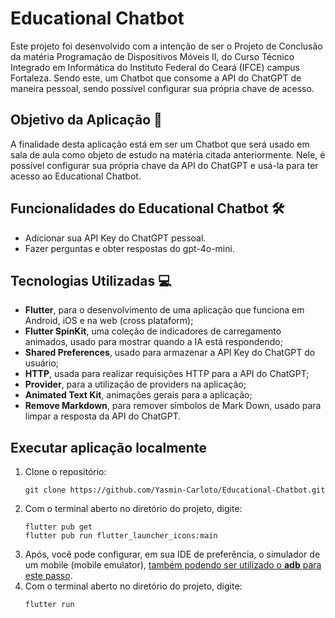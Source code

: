 # Educational Chatbot
Este projeto foi desenvolvido com a intenção de ser o Projeto de Conclusão da matéria Programação de Dispositivos Móveis II, do Curso Técnico Integrado em Informática do Instituto Federal do Ceará (IFCE) campus Fortaleza. Sendo este, um Chatbot que consome a API do ChatGPT de maneira pessoal, sendo possível configurar sua própria chave de acesso.

## Objetivo da Aplicação 🎯
A finalidade desta aplicação está em ser um Chatbot que será usado em sala de aula como objeto de estudo na matéria citada anteriormente. Nele, é possível configurar sua própria chave da API do ChatGPT e usá-la para ter acesso ao Educational Chatbot.

## Funcionalidades do Educational Chatbot 🛠️
* Adicionar sua API Key do ChatGPT pessoal.
* Fazer perguntas e obter respostas do gpt-4o-mini.

## Tecnologias Utilizadas 💻
* **Flutter**, para o desenvolvimento de uma aplicação que funciona em Android, iOS e na web (cross plataform);
* **Flutter SpinKit**, uma coleção de indicadores de carregamento animados, usado para mostrar quando a IA está respondendo;
* **Shared Preferences**, usado para armazenar a API Key do ChatGPT do usuário;
* **HTTP**, usada para realizar requisições HTTP para a API do ChatGPT;
* **Provider**, para a utilização de providers na aplicação;
* **Animated Text Kit**, animações gerais para a aplicação;
* **Remove Markdown**, para remover símbolos de Mark Down, usado para limpar a resposta da API do ChatGPT. 

## Executar aplicação localmente
1. Clone o repositório:
   ```
   git clone https://github.com/Yasmin-Carloto/Educational-Chatbot.git
   ```
2. Com o terminal aberto no diretório do projeto, digite:
    ```
    flutter pub get
    flutter pub run flutter_launcher_icons:main
    ```
3. Após, você pode configurar, em sua IDE de preferência, o simulador de um mobile (mobile emulator), [também podendo ser utilizado o **adb** para este passo](https://developer.android.com/tools/adb?hl=pt-br).
4. Com o terminal aberto no diretório do projeto, digite:
    ```
    flutter run
    ```